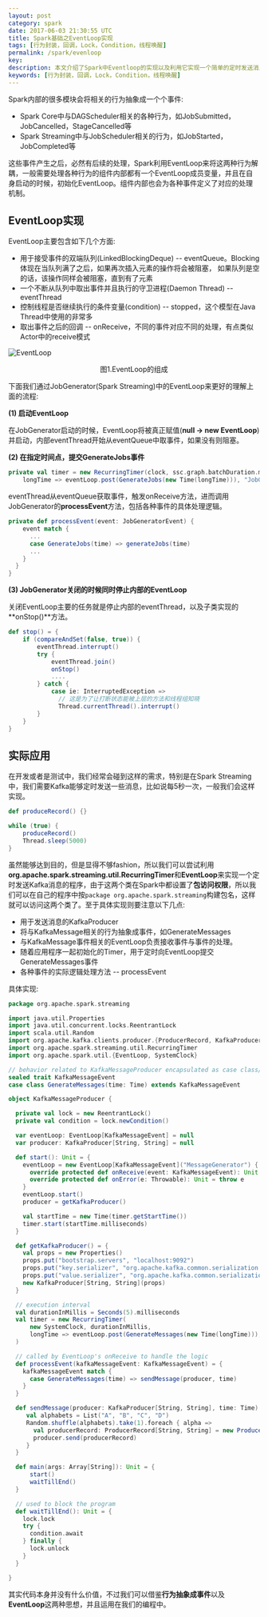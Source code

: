 ```yaml
---
layout: post
category: spark
date: 2017-06-03 21:30:55 UTC
title: Spark基础之EventLoop实现
tags: [行为封装，回调，Lock，Condition，线程唤醒]
permalink: /spark/evenloop
key: 
description: 本文介绍了Spark中Eventloop的实现以及利用它实现一个简单的定时发送消息的KafkaProducer
keywords: [行为封装，回调，Lock，Condition，线程唤醒]
---
```


Spark内部的很多模块会将相关的行为抽象成一个个事件:

<ul class="item">
    <li>
        Spark Core中与DAGScheduler相关的各种行为，如JobSubmitted，JobCancelled，StageCancelled等
    </li>
    <li>
        Spark Streaming中与JobScheduler相关的行为，如JobStarted，JobCompleted等
    </li>
</ul>

这些事件产生之后，必然有后续的处理，Spark利用EventLoop来将这两种行为解耦，一般需要处理各种行为的组件内部都有一个EventLoop成员变量，并且在自身启动的时候，初始化EventLoop。组件内部也会为各种事件定义了对应的处理机制。

## EventLoop实现

EventLoop主要包含如下几个方面:

<ul class="item">
    <li>用于接受事件的双端队列(LinkedBlockingDeque) -- eventQueue。Blocking体现在当队列满了之后，如果再次插入元素的操作将会被阻塞， 如果队列是空的话，该操作同样会被阻塞，直到有了元素</li>
    <li>一个不断从队列中取出事件并且执行的守卫进程(Daemon Thread) -- eventThread</li>
    <li>控制线程是否继续执行的条件变量(condition) -- stopped，这个模型在Java Thread中使用的非常多</li>
    <li>
        取出事件之后的回调 -- onReceive，不同的事件对应不同的处理，有点类似Actor中的receive模式
    </li>
</ul>

![EventLoop](http://static.zybuluo.com/jacoffee/qemvdsfchmauxr2d2rlcq1bx/image.png)

<p align="center">图1.EventLoop的组成</p>

下面我们通过JobGenerator(Spark Streaming)中的EventLoop来更好的理解上面的流程:

<b class="highlight">(1) 启动EventLoop </b>

在JobGenerator启动的时候，EventLoop将被真正赋值(**null -> new EventLoop**)并启动，内部eventThread开始从eventQueue中取事件，如果没有则阻塞。

<b class="highlight">(2) 在指定时间点，提交GenerateJobs事件 </b>

```scala
private val timer = new RecurringTimer(clock, ssc.graph.batchDuration.milliseconds,
    longTime => eventLoop.post(GenerateJobs(new Time(longTime))), "JobGenerator")
```

eventThread从eventQueue获取事件，触发onReceive方法，进而调用JobGenerator的**processEvent**方法，包括各种事件的具体处理逻辑。

```scala
private def processEvent(event: JobGeneratorEvent) {
    event match {
      ...
      case GenerateJobs(time) => generateJobs(time)
      ...
    }
  }
}
```

<b class="highlight">(3) JobGenerator关闭的时候同时停止内部的EventLoop </b>

关闭EventLoop主要的任务就是停止内部的eventThread，以及子类实现的**onStop()**方法。

```scala
def stop() = {
    if (compareAndSet(false, true)) {
        eventThread.interrupt()
        try {
            eventThread.join()
            onStop()
            ....
        } catch {
            case ie: InterruptedException =>
              // 这是为了让打断状态能被上层的方法和线程组知晓
              Thread.currentThread().interrupt()
        }
    }
}
```

## 实际应用

在开发或者是测试中，我们经常会碰到这样的需求，特别是在Spark Streaming中，我们需要Kafka能够定时发送一些消息，比如说每5秒一次，一般我们会这样实现。

```scala
def produceRecord() {}

while (true) {
    produceRecord()
    Thread.sleep(5000)
}
```

虽然能够达到目的，但是显得不够fashion，所以我们可以尝试利用**org.apache.spark.streaming.util.RecurringTimer**和**EventLoop**来实现一个定时发送Kafka消息的程序，由于这两个类在Spark中都设置了**包访问权限**，所以我们可以在自己的程序中按`package org.apache.spark.streaming`构建包名，这样就可以访问这两个类了。至于具体实现则要注意以下几点:

<ul class="item">
    <li>用于发送消息的KafkaProducer</li>
    <li>将与KafkaMessage相关的行为抽象成事件，如GenerateMessages</li>
    <li>与KafkaMessage事件相关的EventLoop负责接收事件与事件的处理。</li>
    <li>随着应用程序一起初始化的Timer，用于定时向EventLoop提交GenerateMessages事件</li>
    <li>各种事件的实际逻辑处理方法 -- processEvent</li>
</ul>

具体实现:

```scala
package org.apache.spark.streaming

import java.util.Properties
import java.util.concurrent.locks.ReentrantLock
import scala.util.Random
import org.apache.kafka.clients.producer.{ProducerRecord, KafkaProducer}
import org.apache.spark.streaming.util.RecurringTimer
import org.apache.spark.util.{EventLoop, SystemClock}

// behavior related to KafkaMessageProducer encapsulated as case class/object Event
sealed trait KafkaMessageEvent
case class GenerateMessages(time: Time) extends KafkaMessageEvent

object KafkaMessageProducer {

  private val lock = new ReentrantLock()
  private val condition = lock.newCondition()

  var eventLoop: EventLoop[KafkaMessageEvent] = null
  var producer: KafkaProducer[String, String] = null

  def start(): Unit = {
    eventLoop = new EventLoop[KafkaMessageEvent]("MessageGenerator") {
      override protected def onReceive(event: KafkaMessageEvent): Unit = processEvent(event)
      override protected def onError(e: Throwable): Unit = throw e
    }
    eventLoop.start()
    producer = getKafkaProducer()

    val startTime = new Time(timer.getStartTime())
    timer.start(startTime.milliseconds)
  }

  def getKafkaProducer() = {
    val props = new Properties()
    props.put("bootstrap.servers", "localhost:9092")
    props.put("key.serializer", "org.apache.kafka.common.serialization.StringSerializer")
    props.put("value.serializer", "org.apache.kafka.common.serialization.StringSerializer")
    new KafkaProducer[String, String](props)
  }

  // execution interval
  val durationInMillis = Seconds(5).milliseconds
  val timer = new RecurringTimer(
      new SystemClock, durationInMillis,
      longTime => eventLoop.post(GenerateMessages(new Time(longTime))), "MessageGenerator"
  )

  // called by EventLoop's onReceive to handle the logic
  def processEvent(kafkaMessageEvent: KafkaMessageEvent) = {
    kafkaMessageEvent match {
      case GenerateMessages(time) => sendMessage(producer, time)
    }
  }

  def sendMessage(producer: KafkaProducer[String, String], time: Time) = {
     val alphabets = List("A", "B", "C", "D")
     Random.shuffle(alphabets).take(1).foreach { alpha =>
       val producerRecord: ProducerRecord[String, String] = new ProducerRecord("alphabets", alpha)
       producer.send(producerRecord)
     }
  }

  def main(args: Array[String]): Unit = {
      start()
      waitTillEnd()
  }

  // used to block the program
  def waitTillEnd(): Unit = {
    lock.lock
    try {
      condition.await
    } finally {
      lock.unlock
    }
  }

}
```

其实代码本身并没有什么价值，不过我们可以借鉴**行为抽象成事件**以及**EventLoop**这两种思想，并且运用在我们的编程中。
